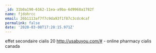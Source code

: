 ```yaml
---
_id: 31b0a190-6162-11ea-a9ba-6d9968a1782f
name: fjdohrcc
email: 26b1113af7f7c9da93f1f87c3cdc4caf
permalink: false
date: '2020-03-08T17:28:15.971Z'
---
```

effet secondaire cialis 20  http://usabuyou.com/# - online pharmacy cialis canada

